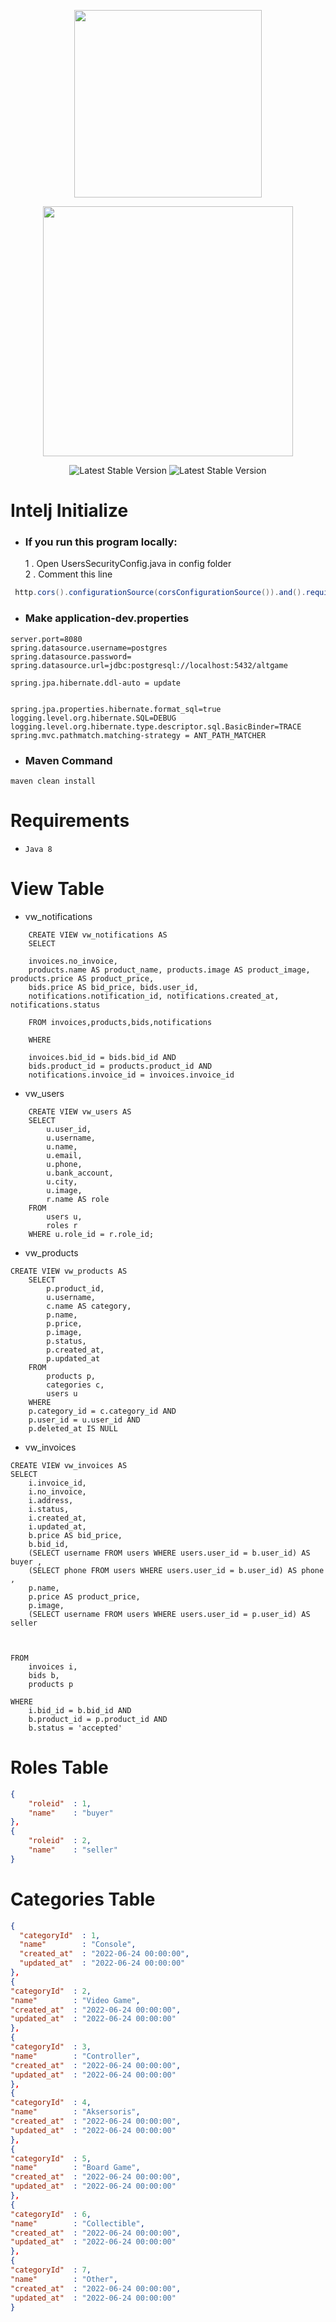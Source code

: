<p align="center"><a href="https://www.binaracademy.com" target="_blank">
<img src="https://global-uploads.webflow.com/5e70b9a791ceb781b605048c/6152ae609d46491e37aa9af9_logo_binar-academy_horizontal_magenta_bg-transparan-p-500.png" width="300">
</a>
</p>
<p align="center"><a href="https://spring.io/projects/spring-boot" target="_blank">
<img src="https://spring.io/images/spring-logo-9146a4d3298760c2e7e49595184e1975.svg" width="400">
</a>
</p>
<p  align="center">
<img src="https://img.shields.io/badge/AltGame%20Version-1.0-green" alt="Latest Stable Version">
<img src="https://img.shields.io/badge/Spring%20Boot%20Version-2.6.8-green" alt="Latest Stable Version">
</p>

# Intelj Initialize
- ### If you run this program locally:
  1 . Open UsersSecurityConfig.java in config folder <br>
  2 . Comment this line 
 ```java
  http.cors().configurationSource(corsConfigurationSource()).and().requiresChannel().anyRequest().requiresSecure();
  ```
- ### Make  application-dev.properties
```
server.port=8080
spring.datasource.username=postgres
spring.datasource.password=
spring.datasource.url=jdbc:postgresql://localhost:5432/altgame

spring.jpa.hibernate.ddl-auto = update


spring.jpa.properties.hibernate.format_sql=true
logging.level.org.hibernate.SQL=DEBUG   
logging.level.org.hibernate.type.descriptor.sql.BasicBinder=TRACE
spring.mvc.pathmatch.matching-strategy = ANT_PATH_MATCHER
```
- ### Maven Command
` maven clean install `

# Requirements

- `Java 8`

# View Table
- vw_notifications

```roomsql
    CREATE VIEW vw_notifications AS
    SELECT
    
    invoices.no_invoice,
    products.name AS product_name, products.image AS product_image, products.price AS product_price,
    bids.price AS bid_price, bids.user_id,
    notifications.notification_id, notifications.created_at, notifications.status
    
    FROM invoices,products,bids,notifications
    
    WHERE
    
    invoices.bid_id = bids.bid_id AND
    bids.product_id = products.product_id AND
    notifications.invoice_id = invoices.invoice_id
```
- vw_users

```roomsql
    CREATE VIEW vw_users AS
    SELECT 
        u.user_id, 
        u.username, 
        u.name, 
        u.email, 
        u.phone,
        u.bank_account,
        u.city,
        u.image,
        r.name AS role
    FROM 
        users u, 
        roles r
    WHERE u.role_id = r.role_id;
```
- vw_products
```roomsql
CREATE VIEW vw_products AS
    SELECT 
        p.product_id, 
        u.username, 
        c.name AS category, 
        p.name, 
        p.price,
        p.image,
        p.status,
        p.created_at,
		p.updated_at
    FROM 
        products p, 
        categories c,
		users u
    WHERE 
	p.category_id = c.category_id AND
	p.user_id = u.user_id AND
	p.deleted_at IS NULL
```
- vw_invoices
```roomsql
CREATE VIEW vw_invoices AS
SELECT 
	i.invoice_id, 
	i.no_invoice,
	i.address,
	i.status,
	i.created_at,
	i.updated_at, 
	b.price AS bid_price,
	b.bid_id,
	(SELECT username FROM users WHERE users.user_id = b.user_id) AS buyer , 
	(SELECT phone FROM users WHERE users.user_id = b.user_id) AS phone , 
	p.name, 
	p.price AS product_price, 
	p.image, 
	(SELECT username FROM users WHERE users.user_id = p.user_id) AS seller



FROM 
	invoices i,
	bids b,
	products p

WHERE 
    i.bid_id = b.bid_id AND
    b.product_id = p.product_id AND
    b.status = 'accepted'
```

# Roles Table
```json
{
    "roleid"  : 1,
    "name"    : "buyer"
},
{
    "roleid"  : 2,
    "name"    : "seller"
}
```
# Categories Table
```json
{
  "categoryId"  : 1,
  "name"        : "Console",
  "created_at"  : "2022-06-24 00:00:00",
  "updated_at"  : "2022-06-24 00:00:00"
},
{
"categoryId"  : 2,
"name"        : "Video Game",
"created_at"  : "2022-06-24 00:00:00",
"updated_at"  : "2022-06-24 00:00:00"
},
{
"categoryId"  : 3,
"name"        : "Controller",
"created_at"  : "2022-06-24 00:00:00",
"updated_at"  : "2022-06-24 00:00:00"
},
{
"categoryId"  : 4,
"name"        : "Aksersoris",
"created_at"  : "2022-06-24 00:00:00",
"updated_at"  : "2022-06-24 00:00:00"
},
{
"categoryId"  : 5,
"name"        : "Board Game",
"created_at"  : "2022-06-24 00:00:00",
"updated_at"  : "2022-06-24 00:00:00"
},
{
"categoryId"  : 6,
"name"        : "Collectible",
"created_at"  : "2022-06-24 00:00:00",
"updated_at"  : "2022-06-24 00:00:00"
},
{
"categoryId"  : 7,
"name"        : "Other",
"created_at"  : "2022-06-24 00:00:00",
"updated_at"  : "2022-06-24 00:00:00"
}
```
